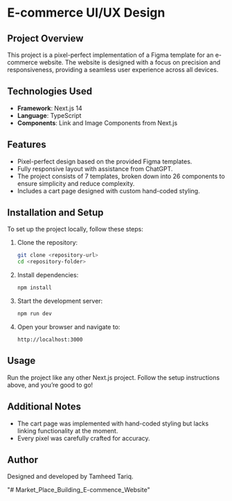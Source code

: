 # E-commerce UI/UX Design

## Project Overview

This project is a pixel-perfect implementation of a Figma template for an e-commerce website. The website is designed with a focus on precision and responsiveness, providing a seamless user experience across all devices.

## Technologies Used

- **Framework**: Next.js 14
- **Language**: TypeScript
- **Components**: Link and Image Components from Next.js

## Features

- Pixel-perfect design based on the provided Figma templates.
- Fully responsive layout with assistance from ChatGPT.
- The project consists of 7 templates, broken down into 26 components to ensure simplicity and reduce complexity.
- Includes a cart page designed with custom hand-coded styling.

## Installation and Setup

To set up the project locally, follow these steps:

1. Clone the repository:

   ```bash
   git clone <repository-url>
   cd <repository-folder>
   ```

2. Install dependencies:

   ```bash
   npm install
   ```

3. Start the development server:

   ```bash
   npm run dev
   ```

4. Open your browser and navigate to:

   ```
   http://localhost:3000
   ```

## Usage

Run the project like any other Next.js project. Follow the setup instructions above, and you’re good to go!

## Additional Notes

- The cart page was implemented with hand-coded styling but lacks linking functionality at the moment.
- Every pixel was carefully crafted for accuracy.

## Author

Designed and developed by Tamheed Tariq.


"# Market_Place_Building_E-commence_Website" 
